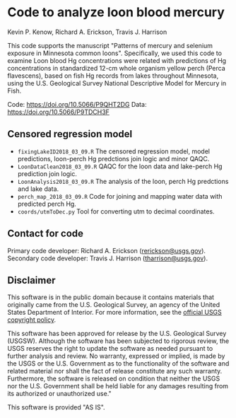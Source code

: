 # Code to analyze loon blood mercury

Kevin P. Kenow, Richard A. Erickson, Travis J. Harrison

This code supports the manuscript "Patterns of mercury and selenium exposure in Minnesota common loons".
Specifically, we used this code to examine Loon blood Hg concentrations were related with predictions of Hg concentrations in standardized 12-cm whole organism yellow perch (Perca flavescens), based on fish Hg records from lakes throughout Minnesota, using the U.S. Geological Survey National Descriptive Model for Mercury in Fish.

Code: https://doi.org/10.5066/P9QHT2DG
Data: https://doi.org/10.5066/P9TDCH3F

## Censored regression model

- `fixingLakeID2018_03_09.R` The censored regression model, model predictions, loon-perch Hg predctions join logic and minor QAQC.
- `LoonDataClean2018_03_09.R` QAQC for the loon data and lake-perch Hg prediction join logic.
- `LoonAnalysis2018_03_09.R` The analysis of the loon, perch Hg predctions and lake data.
- `perch_map_2018_03_09.R` Code for joining and mapping water data with predicted perch Hg.
- `coords/utmToDec.py` Tool for converting utm to decimal coordinates.


## Contact for code 

Primary code developer:  Richard A. Erickson (rerickson@usgs.gov).  
Secondary code developer: Travis J. Harrison (tharrison@usgs.gov).


## Disclaimer

This software is in the public domain because it contains materials that originally came from the U.S. Geological Survey, an agency of the United States Department of Interior. For more information, see the [official USGS copyright policy](https://www2.usgs.gov/visual-id/credit_usgs.html#copyright/).


This software has been approved for release by the U.S. Geological Survey (USGSW). Although the software has been subjected to rigorous review, the USGS reserves the right to update the software as needed pursuant to further analysis and review. No warranty, expressed or implied, is made by the USGS or the U.S. Government as to the functionality of the software and related material nor shall the fact of release constitute any such warranty. Furthermore, the software is released on condition that neither the USGS nor the U.S. Government shall be held liable for any damages resulting from its authorized or unauthorized use."

This software is provided "AS IS".
